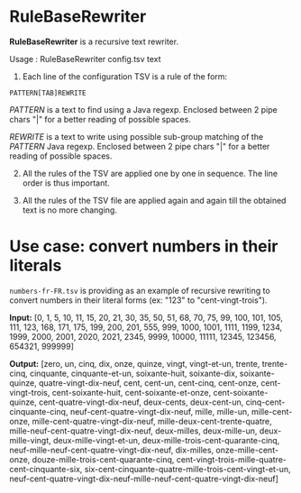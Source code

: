 # RuleBaseRewriter

**RuleBaseRewriter** is a recursive text rewriter.

Usage : RuleBaseRewriter config.tsv text

1) Each line of the configuration TSV is a rule of the form:

```PATTERN[TAB]REWRITE```

*PATTERN* is a text to find using a Java regexp. Enclosed between 2 pipe chars "|" for a better reading of possible spaces.

*REWRITE* is a text to write using possible sub-group matching of the *PATTERN* Java regexp. Enclosed between 2 pipe chars "|" for a better reading of possible spaces.

2) All the rules of the TSV are applied one by one in sequence. The line order is thus important.

3) All the rules of the TSV file are applied again and again till the obtained text is no more changing.

# Use case: convert numbers in their literals

```numbers-fr-FR.tsv``` is providing as an example of recursive rewriting to convert numbers in their literal forms (ex: "123" to "cent-vingt-trois").

**Input:** [0, 1, 5, 10, 11, 15, 20, 21, 30, 35, 50, 51, 68, 70, 75, 99, 100, 101, 105, 111, 123, 168, 171, 175, 199, 200, 201, 555, 999, 1000, 1001, 1111, 1199, 1234, 1999, 2000, 2001, 2020, 2021, 2345, 9999, 10000, 11111, 12345, 123456, 654321, 999999]

**Output:** [zero, un, cinq, dix, onze, quinze, vingt, vingt-et-un, trente, trente-cinq, cinquante, cinquante-et-un, soixante-huit, soixante-dix, soixante-quinze, quatre-vingt-dix-neuf, cent, cent-un, cent-cinq, cent-onze, cent-vingt-trois, cent-soixante-huit, cent-soixante-et-onze, cent-soixante-quinze, cent-quatre-vingt-dix-neuf, deux-cents, deux-cent-un, cinq-cent-cinquante-cinq, neuf-cent-quatre-vingt-dix-neuf, mille, mille-un, mille-cent-onze, mille-cent-quatre-vingt-dix-neuf, mille-deux-cent-trente-quatre, mille-neuf-cent-quatre-vingt-dix-neuf, deux-milles, deux-mille-un, deux-mille-vingt, deux-mille-vingt-et-un, deux-mille-trois-cent-quarante-cinq, neuf-mille-neuf-cent-quatre-vingt-dix-neuf, dix-milles, onze-mille-cent-onze, douze-mille-trois-cent-quarante-cinq, cent-vingt-trois-mille-quatre-cent-cinquante-six, six-cent-cinquante-quatre-mille-trois-cent-vingt-et-un, neuf-cent-quatre-vingt-dix-neuf-mille-neuf-cent-quatre-vingt-dix-neuf]
